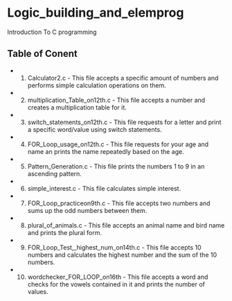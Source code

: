 # Logic_building_and_elemprog
Introduction To C programming

## Table of Conent
* 1. Calculator2.c - This file accepts a specific amount of numbers and performs simple calculation operations on them.
* 2. multiplication_Table_on12th.c - This file accepts a number and creates a multiplication table for it.
* 3. switch_statements_on12th.c - This file requests for a letter and print a specific word/value using switch statements.
* 4. FOR_Loop_usage_on12th.c - This file requests for your age and name an prints the name repeatedly based on the age.
* 5. Pattern_Generation.c - This file prints the numbers 1 to 9 in an ascending pattern.
* 6. simple_interest.c - This file calculates simple interest.
* 7. FOR_Loop_practiceon9th.c - This file accepts two numbers and sums up the odd numbers between them.
* 8. plural_of_animals.c - This file accepts an animal name and bird name and prints the plural form.
* 9. FOR_Loop_Test,_highest_num_on14th.c - This file accepts 10 numbers and calculates the highest number and the sum of the 10 numbers.
* 10. wordchecker_FOR_LOOP_on16th - This file accepts a word and checks for the vowels contained in it and prints the number of values.
